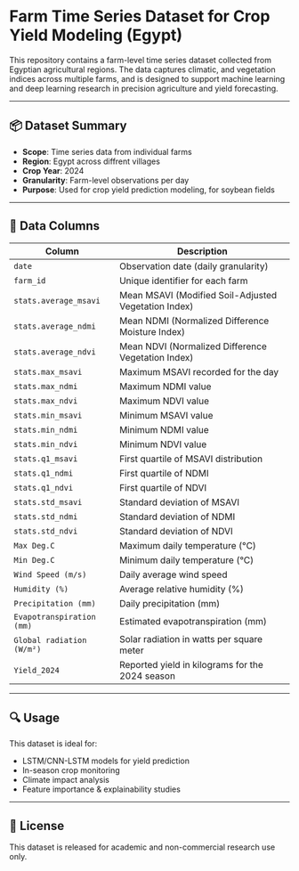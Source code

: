 # Farm Time Series Dataset for Crop Yield Modeling (Egypt)

This repository contains a farm-level time series dataset collected from Egyptian agricultural regions. The data captures climatic, and vegetation indices across multiple farms, and is designed to support machine learning and deep learning research in precision agriculture and yield forecasting.

---

## 📦 Dataset Summary

- **Scope**: Time series data from individual farms
- **Region**: Egypt across diffrent villages
- **Crop Year**: 2024
- **Granularity**: Farm-level observations per day
- **Purpose**: Used for crop yield prediction modeling,  for soybean fields

---

## 📁 Data Columns

| Column | Description |
|--------|-------------|
| `date` | Observation date (daily granularity) |
| `farm_id` | Unique identifier for each farm |
| `stats.average_msavi` | Mean MSAVI (Modified Soil-Adjusted Vegetation Index) |
| `stats.average_ndmi` | Mean NDMI (Normalized Difference Moisture Index) |
| `stats.average_ndvi` | Mean NDVI (Normalized Difference Vegetation Index) |
| `stats.max_msavi` | Maximum MSAVI recorded for the day |
| `stats.max_ndmi` | Maximum NDMI value |
| `stats.max_ndvi` | Maximum NDVI value |
| `stats.min_msavi` | Minimum MSAVI value |
| `stats.min_ndmi` | Minimum NDMI value |
| `stats.min_ndvi` | Minimum NDVI value |
| `stats.q1_msavi` | First quartile of MSAVI distribution |
| `stats.q1_ndmi` | First quartile of NDMI |
| `stats.q1_ndvi` | First quartile of NDVI |
| `stats.std_msavi` | Standard deviation of MSAVI |
| `stats.std_ndmi` | Standard deviation of NDMI |
| `stats.std_ndvi` | Standard deviation of NDVI |
| `Max Deg.C` | Maximum daily temperature (°C) |
| `Min Deg.C` | Minimum daily temperature (°C) |
| `Wind Speed (m/s)` | Daily average wind speed |
| `Humidity (%)` | Average relative humidity (%) |
| `Precipitation (mm)` | Daily precipitation (mm) |
| `Evapotranspiration (mm)` | Estimated evapotranspiration (mm) |
| `Global radiation (W/m²)` | Solar radiation in watts per square meter |
| `Yield_2024` | Reported yield in kilograms for the 2024 season |


---

## 🔍 Usage

This dataset is ideal for:
- LSTM/CNN-LSTM models for yield prediction
- In-season crop monitoring
- Climate impact analysis
- Feature importance & explainability studies

---

## 📜 License

This dataset is released for academic and non-commercial research use only.

